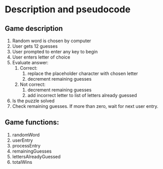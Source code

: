 # Description and pseudocode

## Game description

1. Random word is chosen by computer
2. User gets 12 guesses
3. User prompted to enter any key to begin
4. User enters letter of choice
5. Evaluate answer:
   1. Correct:
      1. replace the placeholder character with chosen letter
      2. decrement remaining guesses
   2. Not correct:
      1. decrement remaining guesses
      2. add incorrect letter to list of letters already guessed
6. Is the puzzle solved
7. Check remaining guesses. If more than zero, wait for next user entry.

## Game functions:

1. randomWord
2. userEntry
3. processEntry
4. remainingGuesses
5. lettersAlreadyGuessed
6. totalWins